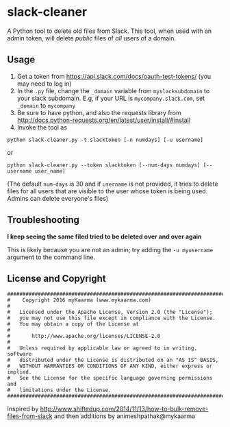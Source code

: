 # slack-cleaner
A Python tool to delete old files from Slack. This tool, when used with an admin token, will delete _public_ files of _all_ users of a domain.

## Usage
1. Get a token from https://api.slack.com/docs/oauth-test-tokens/ (you may need to log in)
2. In the `.py` file, change the `_domain` variable from `myslacksubdomain` to your slack subdomain. E.g, if your URL is `mycompany.slack.com`, set `_domain` to `mycompany`
3. Be sure to have python, and also the requests library from http://docs.python-requests.org/en/latest/user/install/#install
4. Invoke the tool as
```
python slack-cleaner.py -t slacktoken [-n numdays] [-u username]
``` 
or 
```
python slack-cleaner.py --token slacktoken [--num-days numdays] [--username user_name]
```
(The default `num-days` is 30 and if `username` is not provided, it tries to delete files for all users that are visible to the user whose token is being used. Admins can delete everyone's files)

## Troubleshooting
**I keep seeing the same filed tried to be deleted over and over again**

This is likely because you are not an admin; try adding the `-u myusername` argument to the command line.


## License and Copyright
```
##############################################################################################
#    Copyright 2016 myKaarma (www.mykaarma.com)
#
#   Licensed under the Apache License, Version 2.0 (the "License");
#   you may not use this file except in compliance with the License.
#   You may obtain a copy of the License at
#
#       http://www.apache.org/licenses/LICENSE-2.0
#
#   Unless required by applicable law or agreed to in writing, software
#   distributed under the License is distributed on an "AS IS" BASIS,
#   WITHOUT WARRANTIES OR CONDITIONS OF ANY KIND, either express or implied.
#   See the License for the specific language governing permissions and
#   limitations under the License.
##############################################################################################
```
Inspired by http://www.shiftedup.com/2014/11/13/how-to-bulk-remove-files-from-slack and then additions by animeshpathak@mykaarma

